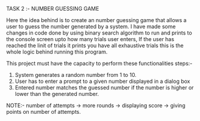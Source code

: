 TASK 2 :- NUMBER GUESSING GAME

Here the idea behind  is to create an number guessing game  that allows a user to guess the number generated by a system.
I have made some changes in code done by using binary search algorithm to run and prints to the console screen upto how many trials user enters, If the user has reached the linit of trials it prints you have all exhaustive trials this is the whole logic behind running this program.

This project must have the capacity to perform these functionalities 
steps:-
1) System generates a random number from 1 to 10.
2) User has to enter a prompt to a given number displayed in a dialog box
3) Entered number matches the guessed number if the number is higher or lower than the generated number.

 NOTE:- number of attempts -> more rounds -> displaying score -> giving points on number of attempts.
